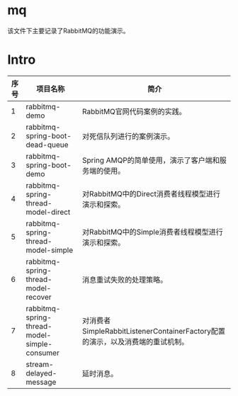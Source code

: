 # mq

该文件下主要记录了RabbitMQ的功能演示。

# Intro

| 序号 | 项目名称                                     | 简介                                                         |
| ---- | -------------------------------------------- | ------------------------------------------------------------ |
| 1    | rabbitmq-demo                                | RabbitMQ官网代码案例的实践。                                 |
| 2    | rabbitmq-spring-boot-dead-queue              | 对死信队列进行的案例演示。                                   |
| 3    | rabbitmq-spring-boot-demo                    | Spring AMQP的简单使用，演示了客户端和服务端的使用。          |
| 4    | rabbitmq-spring-thread-model-direct          | 对RabbitMQ中的Direct消费者线程模型进行演示和探索。           |
| 5    | rabbitmq-spring-thread-model-simple          | 对RabbitMQ中的Simple消费者线程模型进行演示和探索。           |
| 6    | rabbitmq-spring-thread-model-recover         | 消息重试失败的处理策略。                                     |
| 7    | rabbitmq-spring-thread-model-simple-consumer | 对消费者SimpleRabbitListenerContainerFactory配置的演示，以及消费端的重试机制。 |
| 8    | stream-delayed-message                       | 延时消息。                                                   |

